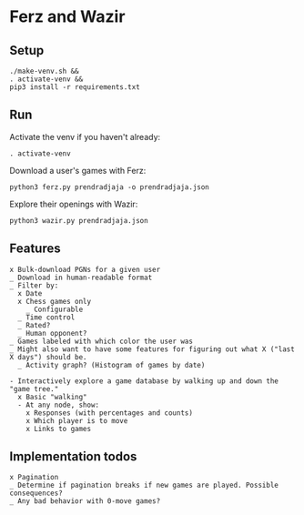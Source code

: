 # Ferz and Wazir

## Setup

```
./make-venv.sh &&
. activate-venv &&
pip3 install -r requirements.txt
```

## Run

Activate the venv if you haven't already:

```
. activate-venv
```

Download a user's games with Ferz:

```
python3 ferz.py prendradjaja -o prendradjaja.json
```

Explore their openings with Wazir:

```
python3 wazir.py prendradjaja.json
```

## Features

    x Bulk-download PGNs for a given user
    _ Download in human-readable format
    _ Filter by:
      x Date
      x Chess games only
        _ Configurable
      _ Time control
      _ Rated?
      _ Human opponent?
    _ Games labeled with which color the user was
    _ Might also want to have some features for figuring out what X ("last X days") should be.
      _ Activity graph? (Histogram of games by date)

    - Interactively explore a game database by walking up and down the "game tree."
      x Basic "walking"
      - At any node, show:
        x Responses (with percentages and counts)
        x Which player is to move
        x Links to games

## Implementation todos

    x Pagination
    _ Determine if pagination breaks if new games are played. Possible consequences?
    _ Any bad behavior with 0-move games?
